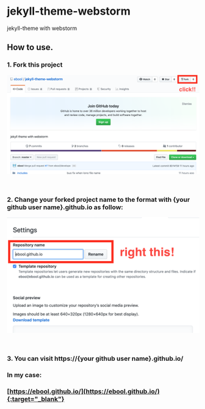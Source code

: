 # jekyll-theme-webstorm

jekyll-theme with webstorm

## How to use.

### 1. Fork this project

![click fork](assets/image/readme/click-fork.png)

<br>

### 2. Change your forked project name to the format with {your github user name}.github.io as follow: 

![click fork](assets/image/readme/change-project-name.png)

<br>

### 3. You can visit https://{your github user name}.github.io/
 
### In my case:

### [https://ebool.github.io/](https://ebool.github.io/){:target="_blank"}

<br>
